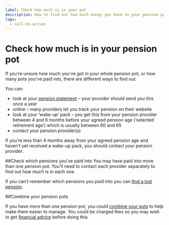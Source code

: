 ```yaml
---
label: Check how much is in your pot
description: How to find out how much money you have in your pension pot, and how many pension pots you’ve paid into.
tags:
  - call-to-action
---
```


# Check how much is in your pension pot

If you’re unsure how much you’ve got in your whole pension pot, or how many pots you’ve paid into, there are different ways to find out.

You can:

- look at your [pension statement](/en/pension-statements) – your provider should send you this once a year
- online – many providers let you track your pension on their website
- look at your ‘wake-up’ pack – you get this from your pension provider between 4 and 6 months before your agreed pension age (‘selected retirement age’) which is usually between 60 and 65
- contact your pension provider(s)

If you’re less than 4 months away from your agreed pension age and haven’t yet received a wake-up pack, you should contact your pension provider.

##Check which pensions you’ve paid into
You may have paid into more than one pension pot. You’ll need to contact each provider separately to find out how much is in each one.

If you can’t remember which pensions you paid into you can [find a lost pension](https://www.gov.uk/find-lost-pension).

##Combine your pension pots

If you have more than one pension pot, you could [combine your pots](/en/transfer-pension#combine-different-pension-pots) to help make them easier to manage. You could be charged fees so you may wish to get [financial advice](/en/financial-advice) before doing this.
